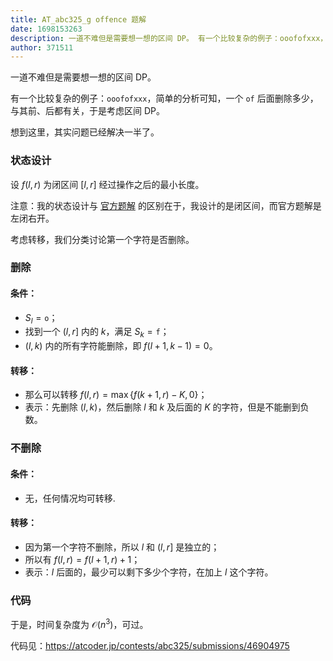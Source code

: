 ```yaml
---
title: AT_abc325_g offence 题解
date: 1698153263
description: 一道不难但是需要想一想的区间 DP。 有一个比较复杂的例子：ooofofxxx，简单的分析可知，一个 of 后面删除多少，与其前、后都有关，于是考虑区间 DP。 想到这里，其实问题已经解决一半了。  状态设计 设 flr 为
author: 371511
---
```


一道不难但是需要想一想的区间 DP。

有一个比较复杂的例子：`ooofofxxx`，简单的分析可知，一个 `of` 后面删除多少，与其前、后都有关，于是考虑区间 DP。

想到这里，其实问题已经解决一半了。

### 状态设计

设 $f(l,r)$ 为闭区间 $[l,r]$ 经过操作之后的最小长度。

注意：我的状态设计与 [官方题解](https://atcoder.jp/contests/abc325/editorial/7487) 的区别在于，我设计的是闭区间，而官方题解是左闭右开。

考虑转移，我们分类讨论第一个字符是否删除。

### 删除

#### 条件：

- $S_l=\texttt{o}$；
- 找到一个 $(l,r]$ 内的 $k$，满足 $S_k=\texttt{f}$；
- $(l,k)$ 内的所有字符能删除，即 $f(l+1,k-1)=0$。

#### 转移：

- 那么可以转移 $f(l,r)=\max\{f(k+1,r)-K,0\}$；
- 表示：先删除 $(l,k)$，然后删除 $l$ 和 $k$ 及后面的 $K$ 的字符，但是不能删到负数。

### 不删除

#### 条件：

- 无，任何情况均可转移.

#### 转移：

- 因为第一个字符不删除，所以 $l$ 和 $(l,r]$ 是独立的；
- 所以有 $f(l,r)=f(l+1,r)+1$；
- 表示：$l$ 后面的，最少可以剩下多少个字符，在加上 $l$ 这个字符。

### 代码

于是，时间复杂度为 $\mathcal{O}(n^3)$，可过。

代码见：<https://atcoder.jp/contests/abc325/submissions/46904975>

